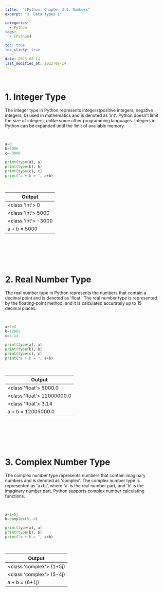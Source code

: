 ```yaml
---
title:  "[Python] Chapter 3-1. Numbers"
excerpt: "3. Data Types 1"

categories:
  - Python
tags:
  - [Python]

toc: true
toc_sticky: true
 
date: 2023-08-14
last_modified_at: 2023-08-14
---
```


&nbsp;

# 1. Integer Type
The integer type in Python represents integers(positive integers, negative integers, 0) used in mathematics and is denoted as 'int'. Python doesn't limit the size of integers, unlike some other programming languages. Integers in Python can be expanded until the limit of available memory.

&nbsp;

```python
a=0
b=5000
c=-3000

print(type(a), a)
print(type(b), b)
print(type(c), c)
print("a + b = ", a+b)
```

&nbsp;

| Output |
|---|
| <class 'int'> 0 |
| <class 'int'> 5000 |
| <class 'int'> -3000 |
| a + b =  5000 |

&nbsp;

&nbsp;

&nbsp;

# 2. Real Number Type
The real number type in Python represents the numbers that contain a decimal point and is denoted as 'float'. The real number type is represented by the floating-point method, and it is calculated accurately up to 15 decimal places.

&nbsp;

```python
a=5e3
b=120E5
c=3.14

print(type(a), a)
print(type(b), b)
print(type(c), c)
print("a + b = ", a+b)
```

&nbsp;

| Output |
|---|
| <class 'float'> 5000.0 |
| <class 'float'> 12000000.0 |
| <class 'float'> 3.14 |
| a + b =  12005000.0 |

&nbsp;

&nbsp;

&nbsp;

# 3. Complex Number Type
The complex number type represents numbers that contain imaginary numbers and is denoted as 'complex'. The complex number type is represented as 'a+bj', where 'a' is the real number part, and 'b' is the imaginary number part. Python supports complex number calculating functions.

&nbsp;

```python
a=1+5j
b=complex(5,-4)

print(type(a), a)
print(type(b), b)
print("a + b = ", a+b)
```

&nbsp;

| Output |
|---|
| <class 'complex'> (1+5j) |
| <class 'complex'> (5-4j) |
| a + b =  (6+1j) |
